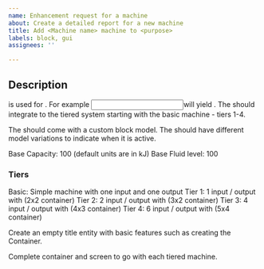 ```yaml
---
name: Enhancement request for a machine
about: Create a detailed report for a new machine
title: Add <Machine name> machine to <purpose>
labels: block, gui
assignees: ''

---
```


## Description
<Machine> is used for <detailed purpose>. For example <input for the machine>will yield <ouput of the machine>. The <Machine> should integrate to the tiered system starting with the basic machine - tiers 1-4.

The <Machine> should come with a custom block model.
The <Machine> should have different model variations to indicate when it is active.

Base Capacity: 100 (default units are in kJ)
Base Fluid level: 100

### Tiers
Basic: Simple machine with one input and one output
Tier 1: 1 input / output with (2x2 container)
Tier 2: 2 input / output with (3x2 container)
Tier 3: 4 input / output with (4x3 container)
Tier 4: 6 input / output with (5x4 container)

Create an empty title entity with basic features such as creating the Container.

Complete container and screen to go with each tiered machine.
